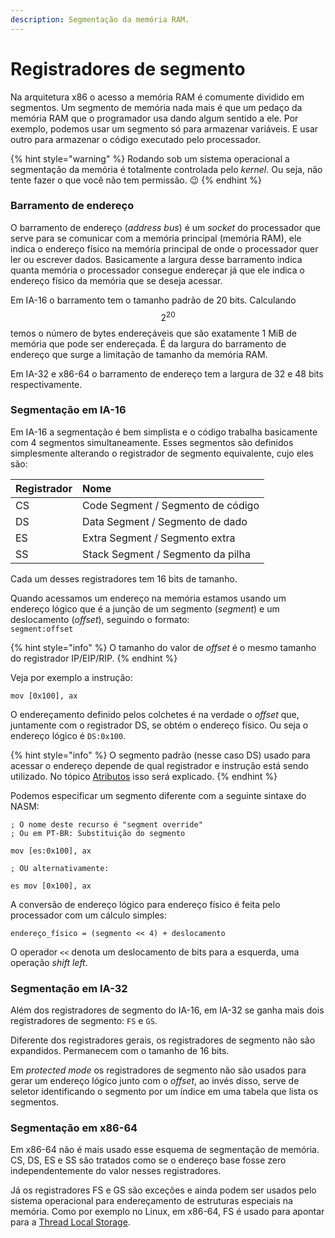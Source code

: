 ```yaml
---
description: Segmentação da memória RAM.
---
```


# Registradores de segmento

Na arquitetura x86 o acesso a memória RAM é comumente dividido em segmentos. Um segmento de memória nada mais é que um pedaço da memória RAM que o programador usa dando algum sentido a ele. Por exemplo, podemos usar um segmento só para armazenar variáveis. E usar outro para armazenar o código executado pelo processador.

{% hint style="warning" %}
Rodando sob um sistema operacional a segmentação da memória é totalmente controlada pelo _kernel_. Ou seja, não tente fazer o que você não tem permissão. 😉 
{% endhint %}

### Barramento de endereço

O barramento de endereço \(_address bus_\) é um _socket_ do processador que serve para se comunicar com a memória principal \(memória RAM\), ele indica o endereço físico na memória principal de onde o processador quer ler ou escrever dados. Basicamente a largura desse barramento indica quanta memória o processador consegue endereçar já que ele indica o endereço físico da memória que se deseja acessar.

Em IA-16 o barramento tem o tamanho padrão de 20 bits. Calculando  $$2^{20}$$ temos o número de bytes endereçáveis que são exatamente 1 MiB de memória que pode ser endereçada. É da largura do barramento de endereço que surge a limitação de tamanho da memória RAM.

Em IA-32 e x86-64 o barramento de endereço tem a largura de 32 e 48 bits respectivamente.

### Segmentação em IA-16

Em IA-16 a segmentação é bem simplista e o código trabalha basicamente com 4 segmentos simultaneamente. Esses segmentos são definidos simplesmente alterando o registrador de segmento equivalente, cujo eles são:

| Registrador | Nome |
| :--- | :--- |
| CS | Code Segment / Segmento de código |
| DS | Data Segment / Segmento de dado |
| ES | Extra Segment / Segmento extra |
| SS | Stack Segment / Segmento da pilha |

Cada um desses registradores tem 16 bits de tamanho.

Quando acessamos um endereço na memória estamos usando um endereço lógico que é a junção de um segmento \(_segment_\) e um deslocamento \(_offset_\), seguindo o formato:  
`segment:offset`

{% hint style="info" %}
O tamanho do valor de _offset_ é o mesmo tamanho do registrador IP/EIP/RIP.
{% endhint %}

Veja por exemplo a instrução:

```text
mov [0x100], ax
```

O endereçamento definido pelos colchetes é na verdade o _offset_ que, juntamente com o registrador DS, se obtém o endereço físico. Ou seja o endereço lógico é `DS:0x100`.

{% hint style="info" %}
O segmento padrão \(nesse caso DS\) usado para acessar o endereço depende de qual registrador e instrução está sendo utilizado. No tópico [Atributos](atributos.md#segment) isso será explicado.
{% endhint %}

Podemos especificar um segmento diferente com a seguinte sintaxe do NASM:

```text
; O nome deste recurso é "segment override"
; Ou em PT-BR: Substituição do segmento

mov [es:0x100], ax

; OU alternativamente:

es mov [0x100], ax
```

A conversão de endereço lógico para endereço físico é feita pelo processador com um cálculo simples:

```text
endereço_físico = (segmento << 4) + deslocamento
```

O operador `<<` denota um deslocamento de bits para a esquerda, uma operação _shift left_.

### Segmentação em IA-32

Além dos registradores de segmento do IA-16, em IA-32 se ganha mais dois registradores de segmento:  `FS` e `GS`.

Diferente dos registradores gerais, os registradores de segmento não são expandidos. Permanecem com o tamanho de 16 bits.

Em _protected mode_ os registradores de segmento não são usados para gerar um endereço lógico junto com o _offset_, ao invés disso, serve de seletor identificando o segmento por um índice em uma tabela que lista os segmentos.

### Segmentação em x86-64

Em x86-64 não é mais usado esse esquema de segmentação de memória. CS, DS, ES e SS são tratados como se o endereço base fosse zero independentemente do valor nesses registradores.

Já os registradores FS e GS são exceções e ainda podem ser usados pelo sistema operacional para endereçamento de estruturas especiais na memória. Como por exemplo no Linux, em x86-64, FS é usado para apontar para a [Thread Local Storage](../programando-junto-com-c/variaveis-em-c.md#variaveis-_thread_local).

